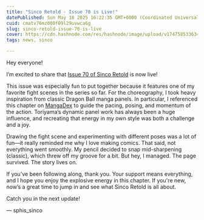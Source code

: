 ```yaml
---
title: "Sinco Retold - Issue 70 is Live!"
datePublished: Sun May 18 2025 16:22:35 GMT+0000 (Coordinated Universal Time)
cuid: cmatv76mz000f09l29uvwca6g
slug: sinco-retold-issue-70-is-live
cover: https://cdn.hashnode.com/res/hashnode/image/upload/v1747585336346/3cde3dfe-aaef-416e-b2b3-6cddc1a8a6db.png
tags: news, sinco

---
```


Hey everyone!

I’m excited to share that [Issue 70 of Sinco Retold](https://discord.com/channels/1274153997368037518/1373158308034383893/1373691331481702562) is now live!

This issue was especially fun to put together because it features one of my favorite fight scenes in the series so far. For the choreography, I took heavy inspiration from classic Dragon Ball manga panels. In particular, I referenced this chapter on [MangaDex](https://mangadex.org/chapter/5e6fdd5b-3fb1-4f09-b757-792da25d7e37/3) to guide the pacing, posing, and momentum of the action. Toriyama’s dynamic panel work has always been a huge influence, and recreating that energy in my own style was both a challenge and a joy.

Drawing the fight scene and experimenting with different poses was a lot of fun—it really reminded me why I love making comics. That said, not everything went smoothly. My pencil decided to snap mid-sharpening (classic), which threw off my groove for a bit. But hey, I managed. The page survived. The story lives on.

If you’ve been following along, thank you. Your support means everything, and I hope you enjoy the explosive energy in this chapter. If you're new, now’s a great time to jump in and see what Sinco Retold is all about.

Catch you in the next update!

— sphis\_sinco